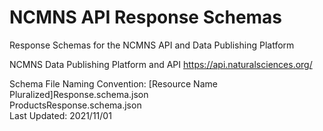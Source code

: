# NCMNS API Response Schemas
Response Schemas for the NCMNS API and Data Publishing Platform  
  
NCMNS Data Publishing Platform and API
https://api.naturalsciences.org/
  
  
Schema File Naming Convention: [Resource Name Pluralized]Response.schema.json  
ProductsResponse.schema.json  
Last Updated: 2021/11/01
